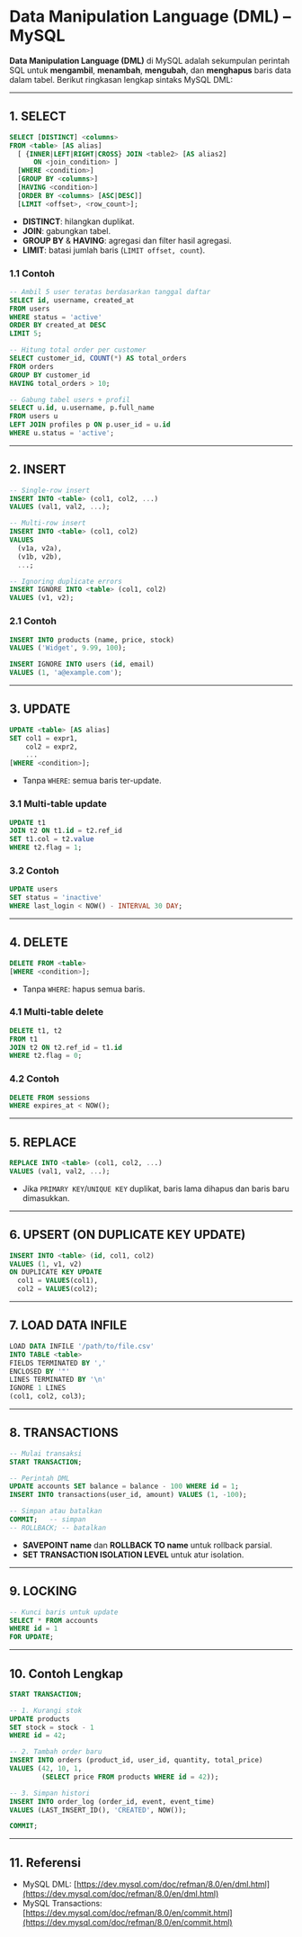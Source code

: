 # Data Manipulation Language (DML) – MySQL

**Data Manipulation Language (DML)** di MySQL adalah sekumpulan perintah SQL untuk **mengambil**, **menambah**, **mengubah**, dan **menghapus** baris data dalam tabel. Berikut ringkasan lengkap sintaks MySQL DML:

---

## 1. SELECT

```sql
SELECT [DISTINCT] <columns>
FROM <table> [AS alias]
  [ {INNER|LEFT|RIGHT|CROSS} JOIN <table2> [AS alias2]
      ON <join_condition> ]
  [WHERE <condition>]
  [GROUP BY <columns>]
  [HAVING <condition>]
  [ORDER BY <columns> [ASC|DESC]]
  [LIMIT <offset>, <row_count>];
```

* **DISTINCT**: hilangkan duplikat.
* **JOIN**: gabungkan tabel.
* **GROUP BY** & **HAVING**: agregasi dan filter hasil agregasi.
* **LIMIT**: batasi jumlah baris (`LIMIT offset, count`).

### 1.1 Contoh

```sql
-- Ambil 5 user teratas berdasarkan tanggal daftar
SELECT id, username, created_at
FROM users
WHERE status = 'active'
ORDER BY created_at DESC
LIMIT 5;

-- Hitung total order per customer
SELECT customer_id, COUNT(*) AS total_orders
FROM orders
GROUP BY customer_id
HAVING total_orders > 10;

-- Gabung tabel users + profil
SELECT u.id, u.username, p.full_name
FROM users u
LEFT JOIN profiles p ON p.user_id = u.id
WHERE u.status = 'active';
```

---

## 2. INSERT

```sql
-- Single-row insert
INSERT INTO <table> (col1, col2, ...)
VALUES (val1, val2, ...);

-- Multi-row insert
INSERT INTO <table> (col1, col2)
VALUES
  (v1a, v2a),
  (v1b, v2b),
  ...;

-- Ignoring duplicate errors
INSERT IGNORE INTO <table> (col1, col2)
VALUES (v1, v2);
```

### 2.1 Contoh

```sql
INSERT INTO products (name, price, stock)
VALUES ('Widget', 9.99, 100);

INSERT IGNORE INTO users (id, email)
VALUES (1, 'a@example.com');
```

---

## 3. UPDATE

```sql
UPDATE <table> [AS alias]
SET col1 = expr1,
    col2 = expr2,
    ...
[WHERE <condition>];
```

* Tanpa `WHERE`: semua baris ter-update.

### 3.1 Multi-table update

```sql
UPDATE t1
JOIN t2 ON t1.id = t2.ref_id
SET t1.col = t2.value
WHERE t2.flag = 1;
```

### 3.2 Contoh

```sql
UPDATE users
SET status = 'inactive'
WHERE last_login < NOW() - INTERVAL 30 DAY;
```

---

## 4. DELETE

```sql
DELETE FROM <table>
[WHERE <condition>];
```

* Tanpa `WHERE`: hapus semua baris.

### 4.1 Multi-table delete

```sql
DELETE t1, t2
FROM t1
JOIN t2 ON t2.ref_id = t1.id
WHERE t2.flag = 0;
```

### 4.2 Contoh

```sql
DELETE FROM sessions
WHERE expires_at < NOW();
```

---

## 5. REPLACE

```sql
REPLACE INTO <table> (col1, col2, ...)
VALUES (val1, val2, ...);
```

* Jika `PRIMARY KEY`/`UNIQUE KEY` duplikat, baris lama dihapus dan baris baru dimasukkan.

---

## 6. UPSERT (ON DUPLICATE KEY UPDATE)

```sql
INSERT INTO <table> (id, col1, col2)
VALUES (1, v1, v2)
ON DUPLICATE KEY UPDATE
  col1 = VALUES(col1),
  col2 = VALUES(col2);
```

---

## 7. LOAD DATA INFILE

```sql
LOAD DATA INFILE '/path/to/file.csv'
INTO TABLE <table>
FIELDS TERMINATED BY ','
ENCLOSED BY '"'
LINES TERMINATED BY '\n'
IGNORE 1 LINES
(col1, col2, col3);
```

---

## 8. TRANSACTIONS

```sql
-- Mulai transaksi
START TRANSACTION;

-- Perintah DML
UPDATE accounts SET balance = balance - 100 WHERE id = 1;
INSERT INTO transactions(user_id, amount) VALUES (1, -100);

-- Simpan atau batalkan
COMMIT;   -- simpan
-- ROLLBACK; -- batalkan
```

* **SAVEPOINT name** dan **ROLLBACK TO name** untuk rollback parsial.
* **SET TRANSACTION ISOLATION LEVEL** untuk atur isolation.

---

## 9. LOCKING

```sql
-- Kunci baris untuk update
SELECT * FROM accounts
WHERE id = 1
FOR UPDATE;
```

---

## 10. Contoh Lengkap

```sql
START TRANSACTION;

-- 1. Kurangi stok
UPDATE products
SET stock = stock - 1
WHERE id = 42;

-- 2. Tambah order baru
INSERT INTO orders (product_id, user_id, quantity, total_price)
VALUES (42, 10, 1,
        (SELECT price FROM products WHERE id = 42));

-- 3. Simpan histori
INSERT INTO order_log (order_id, event, event_time)
VALUES (LAST_INSERT_ID(), 'CREATED', NOW());

COMMIT;
```

---

## 11. Referensi

* MySQL DML: [https://dev.mysql.com/doc/refman/8.0/en/dml.html](https://dev.mysql.com/doc/refman/8.0/en/dml.html)
* MySQL Transactions: [https://dev.mysql.com/doc/refman/8.0/en/commit.html](https://dev.mysql.com/doc/refman/8.0/en/commit.html)

